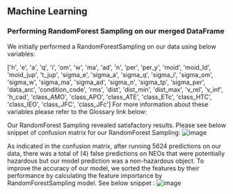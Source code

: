 ## Machine Learning 

### Performing RandomForest Sampling on our merged DataFrame

We initially performed a RandomForestSampling on our data using below variables:

['h', 'e', 'a', 'q', 'i', 'om', 'w', 'ma', 'ad', 'n', 'per', 'per_y', 'moid', 'moid_ld', 'moid_jup', 't_jup', 'sigma_e', 'sigma_a', 'sigma_q', 'sigma_i', 'sigma_om', 'sigma_w', 'sigma_ma', 'sigma_ad', 'sigma_n', 'sigma_tp', 'sigma_per', 'data_arc', 'condition_code', 'rms', 'dist', 'dist_min', 'dist_max', 'v_rel', 'v_inf', 'h_cad', 'class_AMO', 'class_APO', 'class_ATE', 'class_ETc', 'class_HTC', 'class_IEO', 'class_JFC', 'class_JFc']
For more information about these variables please refer to the Glossary link below:

Our RandomForest Sampling revealed satisfactory results. Please see below snippet of confusion matrix for our RandomForest Sampling:
![image](https://user-images.githubusercontent.com/86033316/150716443-27608e59-62fb-429c-b83d-eb0fb58599a3.png)

As indicated in the confusion matrix, after running 5624 predictions on our data, there was a total of (4) false predictions on NEOs that were potentially hazardous but our model prediction was a non-hazardous object.
To improve the accuracy of our model, we sorted the features by their performance by calculating the feature importance by RandomForestSampling model. See below snippet :
![image](https://user-images.githubusercontent.com/86033316/150715204-f1ab0561-dfea-47a3-9253-dc13ad05dd45.png)

